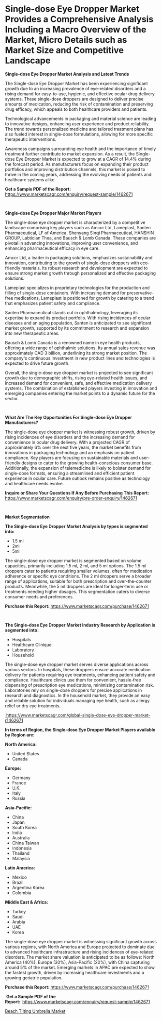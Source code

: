 <p><h1>Single-dose Eye Dropper Market Provides a Comprehensive Analysis Including a Macro Overview of the Market, Micro Details such as Market Size and Competitive Landscape</h1></p><p><strong>Single-dose Eye Dropper Market Analysis and Latest Trends</strong></p>
<p><p>The Single-dose Eye Dropper Market has been experiencing significant growth due to an increasing prevalence of eye-related disorders and a rising demand for easy-to-use, hygienic, and effective ocular drug delivery systems. These single-dose droppers are designed to deliver precise amounts of medication, reducing the risk of contamination and preserving drug efficacy, which appeals to both healthcare providers and patients.</p><p>Technological advancements in packaging and material science are leading to innovative designs, enhancing user experience and product reliability. The trend towards personalized medicine and tailored treatment plans has also fueled interest in single-dose formulations, allowing for more specific therapeutic interventions.</p><p>Awareness campaigns surrounding eye health and the importance of timely treatment further contribute to market expansion. As a result, the Single-dose Eye Dropper Market is expected to grow at a CAGR of 14.4% during the forecast period. As manufacturers focus on expanding their product portfolios and improving distribution channels, this market is poised to thrive in the coming years, addressing the evolving needs of patients and healthcare systems alike.</p></p>
<p><strong>Get a Sample PDF of the Report:&nbsp;</strong> <a href="https://www.marketscagr.com/enquiry/request-sample/1462671?utm_campaign=1836&utm_medium=2&utm_source=Github&utm_content=ia&utm_term=09022025&utm_id=single-dose-eye-dropper">https://www.marketscagr.com/enquiry/request-sample/1462671</a></p>
<p>&nbsp;</p>
<p><strong>Single-dose Eye Dropper Major Market Players</strong></p>
<p><p>The single-dose eye dropper market is characterized by a competitive landscape comprising key players such as Amcor Ltd, Lameplast, Santen Pharmaceutical, LF of America, Shenyang Sinqi Pharmaceutical, HANSHIN GROUP, Labtician Thea, and Bausch & Lomb Canada. These companies are pivotal in advancing innovations, improving user convenience, and enhancing pharmaceutical efficacy in eye care.</p><p>Amcor Ltd, a leader in packaging solutions, emphasizes sustainability and innovation, contributing to the growth of single-dose droppers with eco-friendly materials. Its robust research and development are expected to ensure strong market growth through personalized and effective packaging solutions.</p><p>Lameplast specializes in proprietary technologies for the production and filling of single-dose containers. With increasing demand for preservative-free medications, Lameplast is positioned for growth by catering to a trend that emphasizes patient safety and compliance.</p><p>Santen Pharmaceutical stands out in ophthalmology, leveraging its expertise to expand its product portfolio. With rising incidences of ocular diseases and an aging population, Santen is anticipated to see significant market growth, supported by its commitment to research and expansion into new therapeutic areas.</p><p>Bausch & Lomb Canada is a renowned name in eye health products, offering a wide range of ophthalmic solutions. Its annual sales revenue was approximately CAD 3 billion, underlining its strong market position. The company's continuous investment in new product lines and technologies is expected to drive future growth.</p><p>Overall, the single-dose eye dropper market is projected to see significant growth due to demographic shifts, rising eye-related health issues, and increased demand for convenient, safe, and effective medication delivery systems. The combination of established players investing in innovation and emerging companies entering the market points to a dynamic future for the sector.</p></p>
<p>&nbsp;</p>
<p><strong>What Are The Key Opportunities For Single-dose Eye Dropper Manufacturers?</strong></p>
<p><p>The single-dose eye dropper market is witnessing robust growth, driven by rising incidences of eye disorders and the increasing demand for convenience in ocular drug delivery. With a projected CAGR of approximately 6% over the next five years, the market benefits from innovations in packaging technology and an emphasis on patient compliance. Key players are focusing on sustainable materials and user-friendly designs to cater to the growing health-conscious consumer base. Additionally, the expansion of telemedicine is likely to bolster demand for single-dose formats, ensuring a streamlined and efficient patient experience in ocular care. Future outlook remains positive as technology and healthcare needs evolve.</p></p>
<p><strong>Inquire or Share Your Questions If Any Before Purchasing This Report:</strong> <a href="https://www.marketscagr.com/enquiry/pre-order-enquiry/1462671?utm_campaign=1836&utm_medium=2&utm_source=Github&utm_content=ia&utm_term=09022025&utm_id=single-dose-eye-dropper">https://www.marketscagr.com/enquiry/pre-order-enquiry/1462671</a></p>
<p>&nbsp;</p>
<p><strong>Market Segmentation</strong></p>
<p><strong>The Single-dose Eye Dropper Market Analysis by types is segmented into:</strong></p>
<p><ul><li>1.5 ml</li><li>2ml</li><li>5ml</li></ul></p>
<p><p>The single-dose eye dropper market is segmented based on volume capacities, primarily including 1.5 ml, 2 ml, and 5 ml options. The 1.5 ml droppers cater to patients requiring smaller volumes, often for medication adherence or specific eye conditions. The 2 ml droppers serve a broader range of applications, suitable for both prescription and over-the-counter products. Meanwhile, the 5 ml droppers are ideal for longer-term use or treatments needing higher dosages. This segmentation caters to diverse consumer needs and preferences.</p></p>
<p><strong>Purchase this Report:&nbsp;</strong><a href="https://www.marketscagr.com/purchase/1462671?utm_campaign=1836&utm_medium=2&utm_source=Github&utm_content=ia&utm_term=09022025&utm_id=single-dose-eye-dropper">https://www.marketscagr.com/purchase/1462671</a></p>
<p>&nbsp;</p>
<p><strong>The Single-dose Eye Dropper Market Industry Research by Application is segmented into:</strong></p>
<p><ul><li>Hospitals</li><li>Healthcare Clinique</li><li>Laboratory</li><li>Household</li></ul></p>
<p><p>The single-dose eye dropper market serves diverse applications across various sectors. In hospitals, these droppers ensure accurate medication delivery for patients requiring eye treatments, enhancing patient safety and compliance. Healthcare clinics use them for convenient, hassle-free dispensing of prescription eye medications, minimizing contamination risk. Laboratories rely on single-dose droppers for precise applications in research and diagnostics. In the household market, they provide an easy and reliable solution for individuals managing eye health, such as allergy relief or dry eye treatments.</p></p>
<p><a href="https://www.marketscagr.com/global-single-dose-eye-dropper-market-r1462671?utm_campaign=1836&utm_medium=2&utm_source=Github&utm_content=ia&utm_term=09022025&utm_id=single-dose-eye-dropper">&nbsp;https://www.marketscagr.com/global-single-dose-eye-dropper-market-r1462671</a></p>
<p><strong>In terms of Region, the Single-dose Eye Dropper Market Players available by Region are:</strong></p>
<p>
    <p> <strong> North America: </strong>
        <ul>
            <li>United States</li>
            <li>Canada</li>
        </ul>
        </p> 
    <p> <strong> Europe: </strong>
        <ul>
            <li>Germany</li>
            <li>France</li>
            <li>U.K.</li>
            <li>Italy</li>
            <li>Russia</li>
        </ul>
        </p> 
    <p> <strong> Asia-Pacific: </strong>
        <ul>
            <li>China</li>
            <li>Japan</li>
            <li>South Korea</li>
            <li>India</li>
            <li>Australia</li>
            <li>China Taiwan</li>
            <li>Indonesia</li>
            <li>Thailand</li>
            <li>Malaysia</li>
        </ul>
        </p> 
    <p> <strong> Latin America: </strong>
        <ul>
            <li>Mexico</li>
            <li>Brazil</li>
            <li>Argentina Korea</li>
            <li>Colombia</li>
        </ul>
        </p> 
    <p> <strong> Middle East & Africa: </strong>
        <ul>
            <li>Turkey</li>
            <li>Saudi</li>
            <li>Arabia</li>
            <li>UAE</li>
            <li>Korea</li>
        </ul>
    </p>
    </p>
<p><p>The single-dose eye dropper market is witnessing significant growth across various regions, with North America and Europe projected to dominate due to advanced healthcare infrastructure and rising incidences of eye-related disorders. The market share valuation is anticipated to be as follows: North America (40%), Europe (30%), Asia-Pacific (20%), with China capturing around 5% of the market. Emerging markets in APAC are expected to show the fastest growth, driven by increasing healthcare investments and a growing geriatric population.</p></p>
<p><strong>Purchase this Report: </strong><a href="https://www.marketscagr.com/purchase/1462671?utm_campaign=1836&utm_medium=2&utm_source=Github&utm_content=ia&utm_term=09022025&utm_id=single-dose-eye-dropper">https://www.marketscagr.com/purchase/1462671</a></p>
<p>&nbsp;<strong>Get a Sample PDF of the Report:&nbsp;&nbsp;</strong><a href="https://www.marketscagr.com/enquiry/request-sample/1462671?utm_campaign=1836&utm_medium=2&utm_source=Github&utm_content=ia&utm_term=09022025&utm_id=single-dose-eye-dropper">https://www.marketscagr.com/enquiry/request-sample/1462671</a></p>
<p><strong></strong></p>
<p><p><a href="https://github.com/guneycigdem35/Market-Research-Report-List-5/blob/main/beach-tilting-umbrella-market.md?utm_campaign=1836&utm_medium=2&utm_source=Github&utm_content=ia&utm_term=09022025&utm_id=single-dose-eye-dropper">Beach Tilting Umbrella Market</a></p></p>